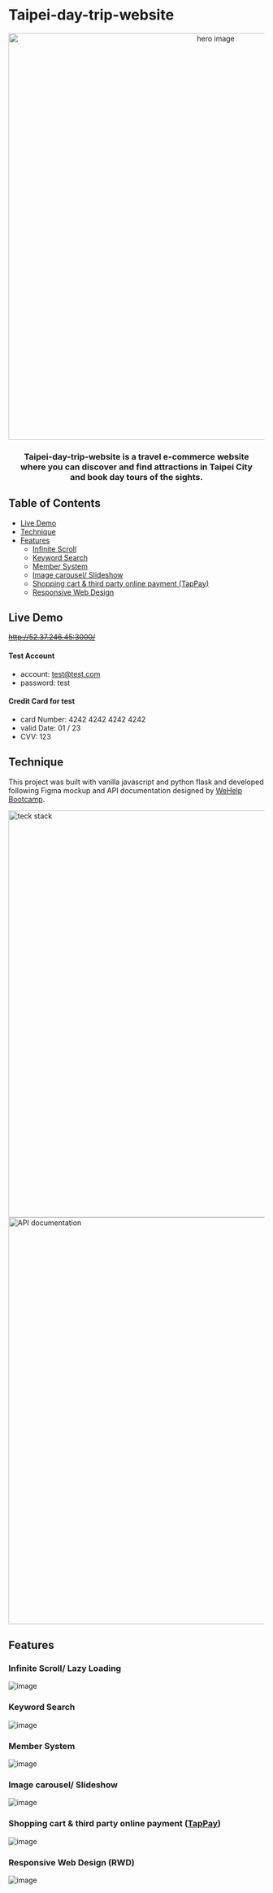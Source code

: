 # Taipei-day-trip-website

<div align="center">
  <img width="800" src="https://i.imgur.com/l3EbwJU.png" alt="hero image"/>
</div>  


<h3 align="center">
Taipei-day-trip-website is a travel e-commerce website</br> 
where you can discover and find attractions in Taipei City</br> and book day tours of the sights.  
</h3>




## Table of Contents

- [Live Demo](#live-demo)
- [Technique](#technique)
- [Features](#features)
  - [Infinite Scroll](#infinite-scroll-lazy-loading)
  - [Keyword Search](#keyword-search)
  - [Member System](#member-system)
  - [Image carousel/ Slideshow](#image-carousel-slideshow)
  - [Shopping cart & third party online payment (TapPay)](#shopping-cart--third-party-online-payment-tappay)
  - [Responsive Web Design](#responsive-web-design-rwd)

## Live Demo

~~http://52.37.246.45:3000/~~

#### Test Account

* account: test@test.com
* password: test

#### Credit Card for test

* card Number: 4242 4242 4242 4242
* valid Date: 01 / 23
* CVV: 123

## Technique

This project was built with vanilla javascript and python flask and developed following Figma mockup and API documentation designed by [WeHelp Bootcamp](https://training.pada-x.com/wehelp/).
<div>
  <img width="800" src="https://i.imgur.com/PQ7njnG.png" alt="teck stack"/>
</div>
<div>
  <img width="800" src="https://i.imgur.com/aIsWh2R.png" alt="API documentation"/>
</div>



## Features

### Infinite Scroll/ Lazy Loading

![image](https://i.imgur.com/x6rN4uq.gif)

### Keyword Search

![image](https://i.imgur.com/sXs1LKD.gif)

### Member System

![image](https://i.imgur.com/GvRCi1g.gif)

### Image carousel/ Slideshow

![image](https://i.imgur.com/SOrBn4Y.gif)

### Shopping cart & third party online payment ([TapPay](https://www.tappaysdk.com/zh/))

![image](https://i.imgur.com/ZX4OXET.gif)

### Responsive Web Design (RWD)

![image](https://i.imgur.com/QdNIGG8.gif)

